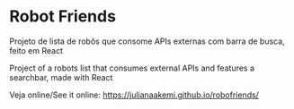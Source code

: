 # Robot Friends

Projeto de lista de robôs que consome APIs externas com barra de busca, feito em React

Project of a robots list that consumes external APIs and features a searchbar, made with React

Veja online/See it online: https://julianaakemi.github.io/robofriends/
